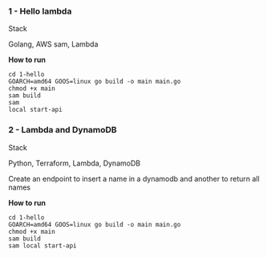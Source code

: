 
### 1 - Hello lambda
<p>Stack</p>
Golang, AWS sam, Lambda

<strong><p>How to run</p></strong>
<code>cd 1-hello</code><br />
<code>GOARCH=amd64 GOOS=linux go build -o main main.go</code><br />
<code>chmod +x main</code><br />
<code>sam build</code><br />
<code>sam local start-api</code><br />

### 2 - Lambda and DynamoDB
<p>Stack</p>
Python, Terraform, Lambda, DynamoDB

<p>Create an endpoint to insert a name in a dynamodb and another to return all names</p>
<strong><p>How to run</p></strong>
<code>cd 1-hello</code><br />
<code>GOARCH=amd64 GOOS=linux go build -o main main.go</code><br />
<code>chmod +x main</code><br />
<code>sam build</code><br />
<code>sam local start-api</code><br />
